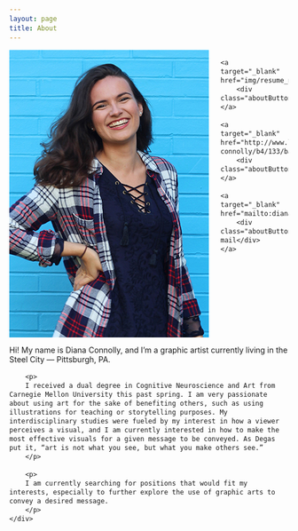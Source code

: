 ```yaml
---
layout: page
title: About
---
```


<div class="small-12 medium-4 columns">
    <img src="img/diana.jpg" style="width:100%">

    <a target="_blank" href="img/resume_nov17.pdf">
        <div class="aboutButton">Resume</div>
    </a>
    
    <a target="_blank" href="http://www.linkedin.com/pub/diana-connolly/b4/133/ba5/en">
        <div class="aboutButton">Linkedin</div>
    </a>
    
    <a target="_blank" href="mailto:dianaconnolly44@gmail.com">
        <div class="aboutButton">E-mail</div>
    </a>
</div>

<div class="small-12 medium-7 columns">
    <div class="bio">
        <p>
        Hi! My name is Diana Connolly, and I’m a graphic artist currently living in the Steel City — Pittsburgh, PA.
        </p>

        <p>
        I received a dual degree in Cognitive Neuroscience and Art from Carnegie Mellon University this past spring. I am very passionate about using art for the sake of benefiting others, such as using illustrations for teaching or storytelling purposes. My interdisciplinary studies were fueled by my interest in how a viewer perceives a visual, and I am currently interested in how to make the most effective visuals for a given message to be conveyed. As Degas put it, “art is not what you see, but what you make others see.”
        </p>

        <p>
        I am currently searching for positions that would fit my interests, especially to further explore the use of graphic arts to convey a desired message.
        </p>
    </div>
</div>


